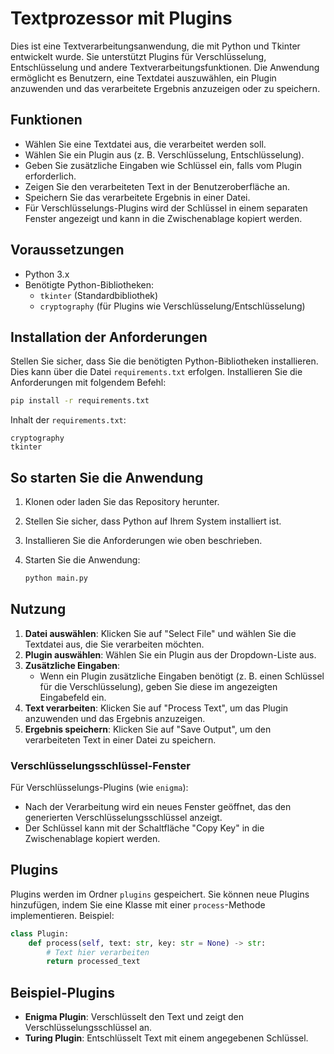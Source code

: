 
# Textprozessor mit Plugins

Dies ist eine Textverarbeitungsanwendung, die mit Python und Tkinter entwickelt wurde. Sie unterstützt Plugins für Verschlüsselung, Entschlüsselung und andere Textverarbeitungsfunktionen. Die Anwendung ermöglicht es Benutzern, eine Textdatei auszuwählen, ein Plugin anzuwenden und das verarbeitete Ergebnis anzuzeigen oder zu speichern.

## Funktionen

- Wählen Sie eine Textdatei aus, die verarbeitet werden soll.
- Wählen Sie ein Plugin aus (z. B. Verschlüsselung, Entschlüsselung).
- Geben Sie zusätzliche Eingaben wie Schlüssel ein, falls vom Plugin erforderlich.
- Zeigen Sie den verarbeiteten Text in der Benutzeroberfläche an.
- Speichern Sie das verarbeitete Ergebnis in einer Datei.
- Für Verschlüsselungs-Plugins wird der Schlüssel in einem separaten Fenster angezeigt und kann in die Zwischenablage kopiert werden.

## Voraussetzungen

- Python 3.x
- Benötigte Python-Bibliotheken:
  - `tkinter` (Standardbibliothek)
  - `cryptography` (für Plugins wie Verschlüsselung/Entschlüsselung)

## Installation der Anforderungen

Stellen Sie sicher, dass Sie die benötigten Python-Bibliotheken installieren. Dies kann über die Datei `requirements.txt` erfolgen. Installieren Sie die Anforderungen mit folgendem Befehl:

```bash
pip install -r requirements.txt
```

Inhalt der `requirements.txt`:

```plaintext
cryptography
tkinter
```

## So starten Sie die Anwendung

1. Klonen oder laden Sie das Repository herunter.
2. Stellen Sie sicher, dass Python auf Ihrem System installiert ist.
3. Installieren Sie die Anforderungen wie oben beschrieben.
4. Starten Sie die Anwendung:

   ```bash
   python main.py
   ```

## Nutzung

1. **Datei auswählen**: Klicken Sie auf "Select File" und wählen Sie die Textdatei aus, die Sie verarbeiten möchten.
2. **Plugin auswählen**: Wählen Sie ein Plugin aus der Dropdown-Liste aus.
3. **Zusätzliche Eingaben**:
   - Wenn ein Plugin zusätzliche Eingaben benötigt (z. B. einen Schlüssel für die Verschlüsselung), geben Sie diese im angezeigten Eingabefeld ein.
4. **Text verarbeiten**: Klicken Sie auf "Process Text", um das Plugin anzuwenden und das Ergebnis anzuzeigen.
5. **Ergebnis speichern**: Klicken Sie auf "Save Output", um den verarbeiteten Text in einer Datei zu speichern.

### Verschlüsselungsschlüssel-Fenster

Für Verschlüsselungs-Plugins (wie `enigma`):
- Nach der Verarbeitung wird ein neues Fenster geöffnet, das den generierten Verschlüsselungsschlüssel anzeigt.
- Der Schlüssel kann mit der Schaltfläche "Copy Key" in die Zwischenablage kopiert werden.

## Plugins

Plugins werden im Ordner `plugins` gespeichert. Sie können neue Plugins hinzufügen, indem Sie eine Klasse mit einer `process`-Methode implementieren. Beispiel:

```python
class Plugin:
    def process(self, text: str, key: str = None) -> str:
        # Text hier verarbeiten
        return processed_text
```

## Beispiel-Plugins

- **Enigma Plugin**: Verschlüsselt den Text und zeigt den Verschlüsselungsschlüssel an.
- **Turing Plugin**: Entschlüsselt Text mit einem angegebenen Schlüssel.

